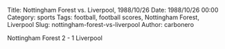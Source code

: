 Title: Nottingham Forest vs. Liverpool, 1988/10/26
Date: 1988/10/26 00:00
Category: sports
Tags: football, football scores, Nottingham Forest, Liverpool
Slug: nottingham-forest-vs-liverpool
Author: carbonero


Nottingham Forest 2 - 1 Liverpool

